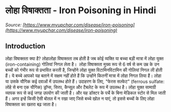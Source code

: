 # लोहा विषाक्तता - Iron Poisoning in Hindi
_Source: [https://www.myupchar.com/disease/iron-poisoning](https://www.myupchar.com/disease/iron-poisoning)_

## Introduction
लोहा विषाक्तता क्या है?
लोहालोहा विषाक्तता तब होती है जब कोई व्यक्ति या बच्चा बड़ी मात्रा में लोहा युक्त (iron-containing) गोलियां निगल लेता है। 
लोहा विषाक्तता मुख्य रूप से 6 वर्ष से कम उम्र के उन बच्चों को गंभीर रूप से प्रभावित करती है, जिन्होंने लोहा युक्त विटामिनविटामिन की गोलियां निगल ली होती हैं। ये बच्चे आपको यह बताने में सक्षम नहीं होते हैं कि उन्होंने कितनीं मात्रा में लोहा निगल लिया हैं।
लोहा या उसके यौगिक कई दवाओं में उपलब्ध होते हैं। उदाहरण के लिए, "फेरस सल्फेट" (ferrous sulfate: लोहे से बना एक यौगिक) ड्रॉप्स, सिरप, कैप्सूल और टैबलेट के रूप में उपलब्ध है।
लोहा युक्त सामाग्री व्यापक रूप से कई जगह उपयोग की जाती है। और यह डॉक्टर के पर्चे के बिना मेडिकल स्टोर से मिल जाती हैं। अगर इन्हें किसी ऐसी बोतल में न रखा जाए जिसे बच्चे खोल न पाएं, तो इससे बच्चों के लिए लोहा विषाक्तता का खतरा बढ़ जाता है।

